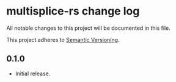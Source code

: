 # multisplice-rs change log

All notable changes to this project will be documented in this file.

This project adheres to [Semantic Versioning](http://semver.org/).

## 0.1.0
* Initial release.
